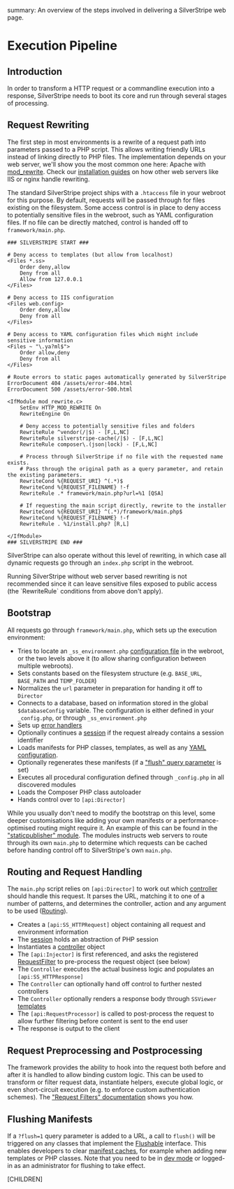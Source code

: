 summary: An overview of the steps involved in delivering a SilverStripe web page.

# Execution Pipeline

## Introduction

In order to transform a HTTP request or a commandline execution into a response,
SilverStripe needs to boot its core and run through several stages of processing.

## Request Rewriting

The first step in most environments is a rewrite of a request path into parameters passed to a PHP script.
This allows writing friendly URLs instead of linking directly to PHP files.
The implementation depends on your web server, we'll show you the most common one here: 
Apache with [mod_rewrite](http://httpd.apache.org/docs/2.0/mod/mod_rewrite.html).
Check our [installation guides](/getting_started/installation) on how other web servers like IIS or nginx handle rewriting.

The standard SilverStripe project ships with a `.htaccess` file in your webroot for this purpose.
By default, requests will be passed through for files existing on the filesystem.
Some access control is in place to deny access to potentially sensitive files in the webroot, such as YAML configuration files.
If no file can be directly matched, control is handed off to `framework/main.php`.

	### SILVERSTRIPE START ###

	# Deny access to templates (but allow from localhost)
	<Files *.ss>
		Order deny,allow
		Deny from all
		Allow from 127.0.0.1
	</Files>

	# Deny access to IIS configuration
	<Files web.config>
		Order deny,allow
		Deny from all
	</Files>

	# Deny access to YAML configuration files which might include sensitive information
	<Files ~ "\.ya?ml$">
		Order allow,deny
		Deny from all
	</Files>

	# Route errors to static pages automatically generated by SilverStripe
	ErrorDocument 404 /assets/error-404.html
	ErrorDocument 500 /assets/error-500.html

	<IfModule mod_rewrite.c>
		SetEnv HTTP_MOD_REWRITE On
		RewriteEngine On

		# Deny access to potentially sensitive files and folders
		RewriteRule ^vendor(/|$) - [F,L,NC]
		RewriteRule silverstripe-cache(/|$) - [F,L,NC]
		RewriteRule composer\.(json|lock) - [F,L,NC]

		# Process through SilverStripe if no file with the requested name exists.
		# Pass through the original path as a query parameter, and retain the existing parameters.
		RewriteCond %{REQUEST_URI} ^(.*)$
		RewriteCond %{REQUEST_FILENAME} !-f
		RewriteRule .* framework/main.php?url=%1 [QSA]

		# If requesting the main script directly, rewrite to the installer
		RewriteCond %{REQUEST_URI} ^(.*)/framework/main.php$
		RewriteCond %{REQUEST_FILENAME} !-f
		RewriteRule . %1/install.php? [R,L]

	</IfModule>
	### SILVERSTRIPE END ###

SilverStripe can also operate without this level of rewriting, in which case all dynamic requests go
through an `index.php` script in the webroot.

<div class="notice" markdown="1">
Running SilverStripe without web server based rewriting is not recommended since it
can leave sensitive files exposed to public access (the `RewriteRule` conditions from above don't apply).
</div>

## Bootstrap

All requests go through `framework/main.php`, which sets up the execution environment:

 * Tries to locate an `_ss_environment.php` 
   [configuration file](/getting_started/environment_management) in the webroot, 
   or the two levels above it (to allow sharing configuration between multiple webroots).
 * Sets constants based on the filesystem structure (e.g. `BASE_URL`, `BASE_PATH` and `TEMP_FOLDER`)
 * Normalizes the `url` parameter in preparation for handing it off to `Director`
 * Connects to a database, based on information stored in the global `$databaseConfig` variable.
   The configuration is either defined in your `_config.php`, or through `_ss_environment.php`
 * Sets up [error handlers](../debugging/error_handling)
 * Optionally continues a [session](../cookies_and_sessions/sessions) if the request already contains a session identifier
 * Loads manifests for PHP classes, templates, as well as any [YAML configuration](../configuration).
 * Optionally regenerates these manifests (if a ["flush" query parameter](flushable) is set)
 * Executes all procedural configuration defined through `_config.php` in all discovered modules
 * Loads the Composer PHP class autoloader
 * Hands control over to `[api:Director]`

While you usually don't need to modify the bootstrap on this level, some deeper customisations like
adding your own manifests or a performance-optimised routing might require it.
An example of this can be found in the ["staticpublisher" module](https://github.com/silverstripe-labs/silverstripe-staticpublisher/blob/master/main.php).
The modules instructs web servers to route through its own `main.php` to determine which requests can be cached
before handing control off to SilverStripe's own `main.php`.

## Routing and Request Handling

The `main.php` script relies on `[api:Director]` to work out which [controller](../controllers) should handle this request. It parses the URL, matching it to one of a number of patterns, 
and determines the controller, action and any argument to be used ([Routing](../controllers/routing)).

 * Creates a `[api:SS_HTTPRequest]` object containing all request and environment information
 * The [session](../cookies_and_sessions/sessions) holds an abstraction of PHP session
 * Instantiates a [controller](../controllers) object
 * The `[api:Injector]` is first referenced, and asks the registered 
   [RequestFilter](../controller/request_filters)
   to pre-process the request object (see below)
 * The `Controller` executes the actual business logic and populates an `[api:SS_HTTPResponse]`
 * The `Controller` can optionally hand off control to further nested controllers
 * The `Controller` optionally renders a response body through `SSViewer` [templates](../templates)
 * The `[api:RequestProcessor]` is called to post-process the request to allow 
further filtering before content is sent to the end user
 * The response is output to the client

## Request Preprocessing and Postprocessing

The framework provides the ability to hook into the request both before and 
after it is handled to allow binding custom logic. This can be used
to transform or filter request data, instantiate helpers, execute global logic,
or even short-circuit execution (e.g. to enforce custom authentication schemes).
The ["Request Filters" documentation](../controller/request_filters) shows you how.

## Flushing Manifests

If a `?flush=1` query parameter is added to a URL, a call to `flush()` will be triggered
on any classes that implement the [Flushable](flushable) interface.
This enables developers to clear [manifest caches](manifests),
for example when adding new templates or PHP classes.
Note that you need to be in [dev mode](/getting_started/environment_management)
or logged-in as an administrator for flushing to take effect.

[CHILDREN]
